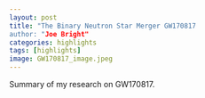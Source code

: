 ```yaml
---
layout: post
title: "The Binary Neutron Star Merger GW170817
author: "Joe Bright"
categories: highlights
tags: [highlights]
image: GW170817_image.jpeg
---
```


Summary of my research on GW170817.
